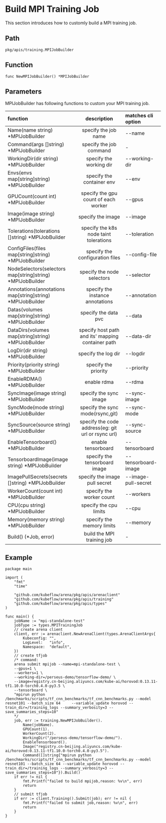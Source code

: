 # Build MPI Training Job

This section introduces how to customly build a MPI training job.

## Path

    pkg/apis/training.MPIJobBuilder

## Function

    func NewMPIJobBuilder() *MPIJobBuilder

## Parameters

MPIJobBuilder has following functions to custom your MPI training job.

| function  |  description  | matches cli option |
|:---|:--:|:---|
| Name(name string) *MPIJobBuilder   | specify the job name   | --name   |
| Command(args []string) *MPIJobBuilder   |  specify the job command  | -   |
| WorkingDir(dir string) *MPIJobBuilder   | specify the working dir  |  --working-dir  |
| Envs(envs map[string]string) *MPIJobBuilder   | specify the container env   |  --env  |
| GPUCount(count int) *MPIJobBuilder   |  specify the gpu count of each worker | --gpus   |
| Image(image string) *MPIJobBuilder   |  specify the image  |  --image  |
| Tolerations(tolerations []string) *MPIJobBuilder    | specify the k8s node taint tolerations   |  --toleration  |
| ConfigFiles(files map[string]string) *MPIJobBuilder    | specify the configuration files   |  --config-file  |
| NodeSelectors(selectors map[string]string) *MPIJobBuilder   | specify the node selectors   | --selector   |
| Annotations(annotations map[string]string) *MPIJobBuilder   | specify the instance annotations   | --annotation   |
| Datas(volumes map[string]string) *MPIJobBuilder   | specify the data pvc   | --data   |
| DataDirs(volumes map[string]string) *MPIJobBuilder   |  specify host path and its'  mapping container path  |  --data-dir  |
| LogDir(dir string) *MPIJobBuilder   | specify the log dir   | --logdir   |
| Priority(priority string) *MPIJobBuilder   | specify the priority   | --priority   |
| EnableRDMA() *MPIJobBuilder    | enable rdma   |  --rdma  |
| SyncImage(image string) *MPIJobBuilder   | specify the sync image   | --sync-image   |
| SyncMode(mode string) *MPIJobBuilder | specify the sync mode(rsync,git)| --sync-mode |
| SyncSource(source string) *MPIJobBuilder   | specify the code address(eg: git url or rsync url)   | --sync-source   |
| EnableTensorboard() *MPIJobBuilder   | enable tensorboard   |  --tensorboard  |
| TensorboardImage(image string) *MPIJobBuilder   | specify the tensorboard image   |  --tensorboard-image  |
| ImagePullSecrets(secrets []string) *MPIJobBuilder   | specify the image pull secret   |  --image-pull-secret  |
| WorkerCount(count int) *MPIJobBuilder| specify the worker count | --workers|
| CPU(cpu string) *MPIJobBuilder| specify the cpu limits| --cpu |
| Memory(memory string) *MPIJobBuilder| specify the memory limits| --memory|
|  Build() (*Job, error) | build the MPI training job | - |

## Example

    package main

    import (
        "fmt"
        "time"

        "github.com/kubeflow/arena/pkg/apis/arenaclient"
        "github.com/kubeflow/arena/pkg/apis/training"
        "github.com/kubeflow/arena/pkg/apis/types"
    )

    func main() {
        jobName := "mpi-standalone-test"
        jobType := types.MPITrainingJob
        // create arena client
        client, err := arenaclient.NewArenaClient(types.ArenaClientArgs{
            Kubeconfig: "",
            LogLevel:   "info",
            Namespace:  "default",
        })
        // create tfjob
        /* command:
        arena submit mpijob --name=mpi-standalone-test \
        --gpus=1 \
        --workers=1 \
        --working-dir=/perseus-demo/tensorflow-demo/ \
        --image=registry.cn-beijing.aliyuncs.com/kube-ai/horovod:0.13.11-tf1.10.0-torch0.4.0-py3.5 \
        --tensorboard \
        "mpirun python /benchmarks/scripts/tf_cnn_benchmarks/tf_cnn_benchmarks.py --model resnet101 --batch_size 64     --variable_update horovod --train_dir=/training_logs --summary_verbosity=3 --save_summaries_steps=10"
        */
        job, err := training.NewMPIJobBuilder().
            Name(jobName).
            GPUCount(1).
            WorkerCount(2).
            WorkingDir("/perseus-demo/tensorflow-demo/").
            EnableTensorboard().
            Image("registry.cn-beijing.aliyuncs.com/kube-ai/horovod:0.13.11-tf1.10.0-torch0.4.0-py3.5").
            Command([]string{"mpirun python /benchmarks/scripts/tf_cnn_benchmarks/tf_cnn_benchmarks.py --model resnet101 --batch_size 64 --variable_update horovod --train_dir=/training_logs --summary_verbosity=3 --save_summaries_steps=10"}).Build()
        if err != nil {
            fmt.Printf("failed to build mpijob,reason: %v\n", err)
            return
        }
        // submit tfjob
        if err := client.Training().Submit(job); err != nil {
            fmt.Printf("failed to submit job,reason: %v\n", err)
            return
        }
    }